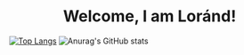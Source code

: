 <H1 style="text-align:center;">Welcome, I am Loránd!</H1>

[![Top Langs](https://github-readme-stats.vercel.app/api/top-langs/?organization=SteepDiveStudio&layout=compact&theme=dark&count_private=true)](https://github.com/anuraghazra/github-readme-stats)
![Anurag's GitHub stats](https://github-readme-stats.vercel.app/api?username=KeLorand&show_icons=true&theme=dark&count_private=true)
